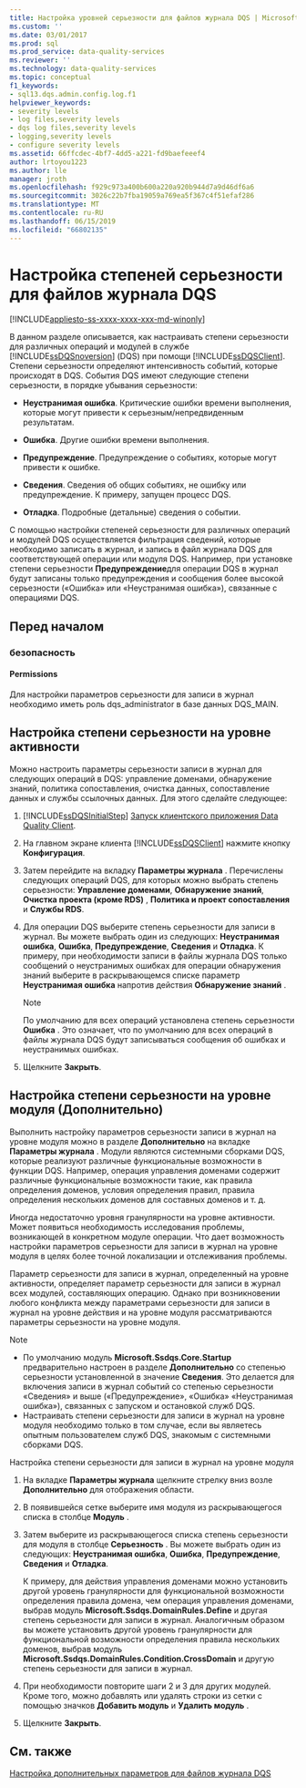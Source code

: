```yaml
---
title: Настройка уровней серьезности для файлов журнала DQS | Microsoft Docs
ms.custom: ''
ms.date: 03/01/2017
ms.prod: sql
ms.prod_service: data-quality-services
ms.reviewer: ''
ms.technology: data-quality-services
ms.topic: conceptual
f1_keywords:
- sql13.dqs.admin.config.log.f1
helpviewer_keywords:
- severity levels
- log files,severity levels
- dqs log files,severity levels
- logging,severity levels
- configure severity levels
ms.assetid: 66ffcdec-4bf7-4dd5-a221-fd9baefeeef4
author: lrtoyou1223
ms.author: lle
manager: jroth
ms.openlocfilehash: f929c973a400b600a220a920b944d7a9d46df6a6
ms.sourcegitcommit: 3026c22b7fba19059a769ea5f367c4f51efaf286
ms.translationtype: MT
ms.contentlocale: ru-RU
ms.lasthandoff: 06/15/2019
ms.locfileid: "66802135"
---
```

# <a name="configure-severity-levels-for-dqs-log-files"></a>Настройка степеней серьезности для файлов журнала DQS

[!INCLUDE[appliesto-ss-xxxx-xxxx-xxx-md-winonly](../includes/appliesto-ss-xxxx-xxxx-xxx-md-winonly.md)]

  В данном разделе описывается, как настраивать степени серьезности для различных операций и модулей в службе [!INCLUDE[ssDQSnoversion](../includes/ssdqsnoversion-md.md)] (DQS) при помощи [!INCLUDE[ssDQSClient](../includes/ssdqsclient-md.md)]. Степени серьезности определяют интенсивность событий, которые происходят в DQS. События DQS имеют следующие степени серьезности, в порядке убывания серьезности:  
  
-   **Неустранимая ошибка**. Критические ошибки времени выполнения, которые могут привести к серьезным/непредвиденным результатам.  
  
-   **Ошибка**. Другие ошибки времени выполнения.  
  
-   **Предупреждение**. Предупреждение о событиях, которые могут привести к ошибке.  
  
-   **Сведения**. Сведения об общих событиях, не ошибку или предупреждение. К примеру, запущен процесс DQS.  
  
-   **Отладка**. Подробные (детальные) сведения о событии.  
  
 С помощью настройки степеней серьезности для различных операций и модулей DQS осуществляется фильтрация сведений, которые необходимо записать в журнал, и запись в файл журнала DQS для соответствующей операции или модуля DQS. Например, при установке степени серьезности **Предупреждение**для операции DQS в журнал будут записаны только предупреждения и сообщения более высокой серьезности («Ошибка» или «Неустранимая ошибка»), связанные с операциями DQS.  
  
##  <a name="BeforeYouBegin"></a> Перед началом  
  
###  <a name="Security"></a> безопасность  
  
####  <a name="Permissions"></a> Permissions  
 Для настройки параметров серьезности для записи в журнал необходимо иметь роль dqs_administrator в базе данных DQS_MAIN.  
  
##  <a name="ConfigureActivity"></a> Настройка степени серьезности на уровне активности  
 Можно настроить параметры серьезности записи в журнал для следующих операций в DQS: управление доменами, обнаружение знаний, политика сопоставления, очистка данных, сопоставление данных и службы ссылочных данных. Для этого сделайте следующее:  
  
1.  [!INCLUDE[ssDQSInitialStep](../includes/ssdqsinitialstep-md.md)] [Запуск клиентского приложения Data Quality Client](../data-quality-services/run-the-data-quality-client-application.md).  
  
2.  На главном экране клиента [!INCLUDE[ssDQSClient](../includes/ssdqsclient-md.md)] нажмите кнопку **Конфигурация**.  
  
3.  Затем перейдите на вкладку **Параметры журнала** . Перечислены следующих операций DQS, для которых можно выбрать степень серьезности: **Управление доменами**, **Обнаружение знаний**, **Очистка проекта (кроме RDS)** , **Политика и проект сопоставления** и **Службы RDS**.  
  
4.  Для операции DQS выберите степень серьезности для записи в журнал. Вы можете выбрать один из следующих: **Неустранимая ошибка**, **Ошибка**, **Предупреждение**, **Сведения** и **Отладка**. К примеру, при необходимости записи в файлы журнала DQS только сообщений о неустранимых ошибках для операции обнаружения знаний выберите в раскрывающемся списке параметр **Неустранимая ошибка** напротив действия **Обнаружение знаний** .  
  
    > [!NOTE]  
    >  По умолчанию для всех операций установлена степень серьезности **Ошибка** . Это означает, что по умолчанию для всех операций в файлы журнала DQS будут записываться сообщения об ошибках и неустранимых ошибках.  
  
5.  Щелкните **Закрыть**.  
  
##  <a name="ConfigureModule"></a> Настройка степени серьезности на уровне модуля (Дополнительно)  
 Выполнить настройку параметров серьезности записи в журнал на уровне модуля можно в разделе **Дополнительно** на вкладке **Параметры журнала** . Модули являются системными сборками DQS, которые реализуют различные функциональные возможности в функции DQS. Например, операция управления доменами содержит различные функциональные возможности такие, как правила определения доменов, условия определения правил, правила определения нескольких доменов для составных доменов и т. д.  
  
 Иногда недостаточно уровня гранулярности на уровне активности. Может появиться необходимость исследования проблемы, возникающей в конкретном модуле операции. Что дает возможность настройки параметров серьезности для записи в журнал на уровне модуля в целях более точной локализации и отслеживания проблемы.  
  
 Параметр серьезности для записи в журнал, определенный на уровне активности, определяет параметр серьезности для записи в журнал всех модулей, составляющих операцию. Однако при возникновении любого конфликта между параметрами серьезности для записи в журнал на уровне действия и на уровне модуля рассматриваются параметры серьезности на уровне модуля.  
  
> [!NOTE]
>  -   По умолчанию модуль **Microsoft.Ssdqs.Core.Startup** предварительно настроен в разделе **Дополнительно** со степенью серьезности установленной в значение **Сведения**. Это делается для включения записи в журнал событий со степенью серьезности «Сведения» и выше («Предупреждение», «Ошибка» «Неустранимая ошибка»), связанных с запуском и остановкой служб DQS.  
> -   Настраивать степени серьезности для записи в журнал на уровне модуля необходимо только в том случае, если вы являетесь опытным пользователем служб DQS, знакомым с системными сборками DQS.  
  
 Настройка степени серьезности для записи в журнал на уровне модуля  
  
1.  На вкладке **Параметры журнала** щелкните стрелку вниз возле **Дополнительно** для отображения области.  
  
2.  В появившейся сетке выберите имя модуля из раскрывающегося списка в столбце **Модуль** .  
  
3.  Затем выберите из раскрывающегося списка степень серьезности для модуля в столбце **Серьезность** . Вы можете выбрать один из следующих: **Неустранимая ошибка**, **Ошибка**, **Предупреждение**, **Сведения** и **Отладка**.  
  
     К примеру, для действия управления доменами можно установить другой уровень гранулярности для функциональной возможности определения правила домена, чем операция управления доменами, выбрав модуль **Microsoft.Ssdqs.DomainRules.Define** и другая степень серьезности для записи в журнал. Аналогичным образом вы можете установить другой уровень гранулярности для функциональной возможности определения правила нескольких доменов, выбрав модуль **Microsoft.Ssdqs.DomainRules.Condition.CrossDomain** и другую степень серьезности для записи в журнал.  
  
4.  При необходимости повторите шаги 2 и 3 для других модулей. Кроме того, можно добавлять или удалять строки из сетки с помощью значков **Добавить модуль** и **Удалить модуль** .  
  
5.  Щелкните **Закрыть**.  
  
## <a name="see-also"></a>См. также  
 [Настройка дополнительных параметров для файлов журнала DQS](../data-quality-services/configure-advanced-settings-for-dqs-log-files.md)  
  
  
